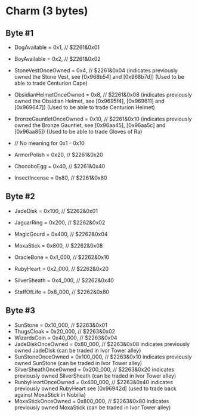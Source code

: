 # Charm (3 bytes)

## Byte #1
* DogAvailable = 0x1, // $2261&0x01
* BoyAvailable = 0x2, // $2261&0x02
* StoneVestOnceOwned = 0x4, // $2261&0x04 (indicates previously owned the Stone Vest, see [0x968b54] and [0x968b7d]) (Used to be able to trade Centurion Cape)
* ObsidianHelmetOnceOwned = 0x8, // $2261&0x08 (indicates previously owned the Obsidian Helmet, see [0x9695f4], [0x969611] and [0x969647]) (Used to be able to trade Centurion Helmet)
* BronzeGauntletOnceOwned = 0x10, // $2261&0x10 (indicates previously owned the Bronze Gauntlet, see [0x96aa45], [0x96aa5c] and [0x96aa85]) (Used to be able to trade Gloves of Ra)

* // No meaning for 0x1 - 0x10
* ArmorPolish = 0x20, // $2261&0x20
* ChocoboEgg = 0x40, // $2261&0x40
* InsectIncense = 0x80, // $2261&0x80

## Byte #2
* JadeDisk = 0x100, // $2262&0x01
* JaguarRing = 0x200, // $2262&0x02
* MagicGourd = 0x400, // $2262&0x04
* MoxaStick = 0x800, // $2262&0x08

* OracleBone = 0x1_000, // $2262&0x10
* RubyHeart = 0x2_000, // $2262&0x20
* SilverSheath = 0x4_000, // $2262&0x40
* StaffOfLife = 0x8_000, // $2262&0x80

## Byte #3
* SunStone = 0x10_000, // $2263&0x01
* ThugsCloak = 0x20_000, // $2263&0x02
* WizardsCoin = 0x40_000, // $2263&0x04
* JadeDiskOnceOwned = 0x80_000, // $2263&0x08 indicates previously owned JadeDisk (can be traded in Ivor Tower alley)
* SunStoneOnceOwned = 0x100_000, // $2263&0x10 indicates previously owned SunStone (can be traded in Ivor Tower alley)
* SilverSheathOnceOwned = 0x200_000, // $2263&0x20 indicates previously owned SilverSheath (can be traded in Ivor Tower alley)
* RunbyHeartOnceOwned = 0x400_000, // $2263&0x40 indicates previously owned RubyHeart see [0x96942d] (used to trade back against MoxaStick in Nobilia)
* MoxaStickOnceOwned = 0x800_000, // $2263&0x80 indicates previously owned MoxaStick (can be traded in Ivor Tower alley)